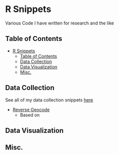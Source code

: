 # R Snippets
Various Code I have written for research and the like

## Table of Contents
- [R Snippets](#r-snippets)
  - [Table of Contents](#table-of-contents)
  - [Data Collection](#data-collection)
  - [Data Visualization](#data-visualization)
  - [Misc.](#misc)

## Data Collection

See all of my data collection snippets [here](./data_collection)

- [Reverse Geocode](./)
  - Based on 

## Data Visualization

## Misc.
